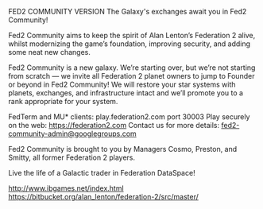 FED2 COMMUNITY VERSION
The Galaxy's exchanges await you in Fed2 Community!

Fed2 Community aims to keep the spirit of Alan Lenton’s Federation 2 alive, whilst modernizing the game’s foundation, improving security, and adding some neat new changes.

Fed2 Community is a new galaxy. We’re starting over, but we’re not starting from scratch — we invite all Federation 2 planet owners to jump to Founder or beyond in Fed2 Community! We will restore your star systems with planets, exchanges, and infrastructure intact and we’ll promote you to a rank appropriate for your system.

FedTerm and MU* clients: play.federation2.com port 30003
Play securely on the web: https://federation2.com
Contact us for more details: fed2-community-admin@googlegroups.com

Fed2 Community is brought to you by Managers Cosmo, Preston, and Smitty, all former Federation 2 players.

Live the life of a Galactic trader in Federation DataSpace!

http://www.ibgames.net/index.html
https://bitbucket.org/alan_lenton/federation-2/src/master/
